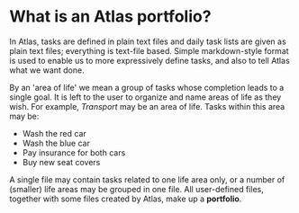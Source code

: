 # What is an Atlas portfolio?

In Atlas, tasks are defined in plain text files and daily task lists are given as plain text files; everything is text-file based. Simple markdown-style format is used to enable us to more expressively define tasks, and also to tell Atlas what we want done.

By an 'area of life' we mean a group of tasks whose completion leads to a single goal. It is left to the user to organize and name areas of life as they wish. For example, _Transport_ may be an area of life. Tasks within this area may be:

* Wash the red car
* Wash the blue car
* Pay insurance for both cars
* Buy new seat covers

A single file may contain tasks related to one life area only, or a number of (smaller) life areas may be grouped in one file. All user-defined files, together with some files created by Atlas, make up a **portfolio**.
